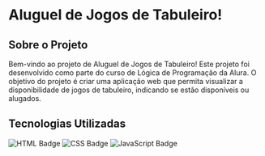# Aluguel de Jogos de Tabuleiro!

## Sobre o Projeto

Bem-vindo ao projeto de Aluguel de Jogos de Tabuleiro! Este projeto foi desenvolvido como parte do curso de Lógica de Programação da Alura. O objetivo do projeto é criar uma aplicação web que permita visualizar a disponibilidade de jogos de tabuleiro, indicando se estão disponíveis ou alugados.

## Tecnologias Utilizadas

![HTML Badge](https://img.shields.io/badge/HTML5-E34F26?style=for-the-badge&logo=html5&logoColor=ffffff)
![CSS Badge](https://img.shields.io/badge/CSS3-1572B6?style=for-the-badge&logo=css3&logoColor=ffffff)
![JavaScript Badge](https://img.shields.io/badge/JavaScript-F7DF1E?style=for-the-badge&logo=javascript&logoColor=000000)
